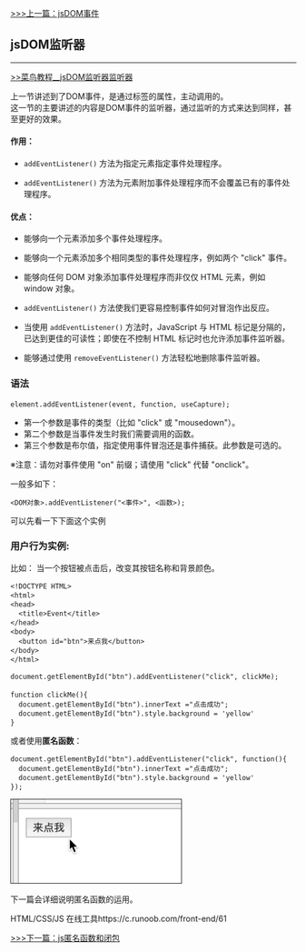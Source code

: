 [>>>上一篇：jsDOM事件](../../lib/JavaScript/jsDOM事件.md)
## jsDOM监听器
---
[>>菜鸟教程__jsDOM监听器监听器](https://www.runoob.com/js/js-htmldom-eventlistener.html)  

上一节讲述到了DOM事件，是通过标签的属性，主动调用的。  
这一节的主要讲述的内容是DOM事件的监听器，通过监听的方式来达到同样，甚至更好的效果。  
#### 作用：
- `addEventListener()` 方法为指定元素指定事件处理程序。

- `addEventListener()` 方法为元素附加事件处理程序而不会覆盖已有的事件处理程序。

#### 优点：
- 能够向一个元素添加多个事件处理程序。  

- 能够向一个元素添加多个相同类型的事件处理程序，例如两个 "click" 事件。
- 能够向任何 DOM 对象添加事件处理程序而非仅仅 HTML 元素，例如 window 对象。
- `addEventListener()` 方法使我们更容易控制事件如何对冒泡作出反应。
- 当使用 `addEventListener()` 方法时，JavaScript 与 HTML 标记是分隔的，已达到更佳的可读性；即使在不控制 HTML 标记时也允许添加事件监听器。
- 能够通过使用 `removeEventListener()` 方法轻松地删除事件监听器。

### 语法
```
element.addEventListener(event, function, useCapture);
```
- 第一个参数是事件的类型（比如 "click" 或 "mousedown"）。
- 第二个参数是当事件发生时我们需要调用的函数。
- 第三个参数是布尔值，指定使用事件冒泡还是事件捕获。此参数是可选的。

※注意：请勿对事件使用 "on" 前缀；请使用 "click" 代替 "onclick"。

一般多如下：
```
<DOM对象>.addEventListener("<事件>", <函数>);
```

可以先看一下下面这个实例

### 用户行为实例:
比如： 当一个按钮被点击后，改变其按钮名称和背景颜色。
```
<!DOCTYPE HTML>
<html>  
<head>  
  <title>Event</title>  
</head>
<body>
  <button id="btn">来点我</button>
</body>
</html>
```
```
document.getElementById("btn").addEventListener("click", clickMe);

function clickMe(){
  document.getElementById("btn").innerText ="点击成功";
  document.getElementById("btn").style.background = 'yellow'
}
```
或者使用**匿名函数**：
```
document.getElementById("btn").addEventListener("click", function(){
  document.getElementById("btn").innerText ="点击成功";
  document.getElementById("btn").style.background = 'yellow'
});
```

<img src="../../img/event01.GIF" width="300" border="1px"/>   

下一篇会详细说明匿名函数的运用。

HTML/CSS/JS 在线工具https://c.runoob.com/front-end/61

[>>>下一篇：js匿名函数和闭包](../../lib/JavaScript/js匿名函数和闭包.md)
